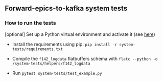 ## Forward-epics-to-kafka system tests 

### How to run the tests

[optional] Set up a Python virtual environment and activate it (see [here](https://virtualenv.pypa.io/en/stable/))

* Install the requirements using pip: `pip install -r system-tests/requirements.txt`

* Compile the `f142_logdata` flatbuffers schema with `flatc --python -o /system-tests/helpers/f142_logdata`

* Run `pytest system-tests/test_example.py`
